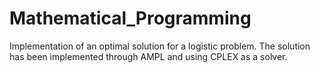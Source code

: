 # Mathematical_Programming
Implementation of an optimal solution for a logistic problem. The solution has been implemented through AMPL and using CPLEX as a solver. 
